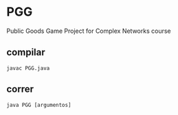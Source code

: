 # PGG
Public Goods Game Project for Complex Networks course

## compilar 
    javac PGG.java
    
## correr 
    java PGG [argumentos]